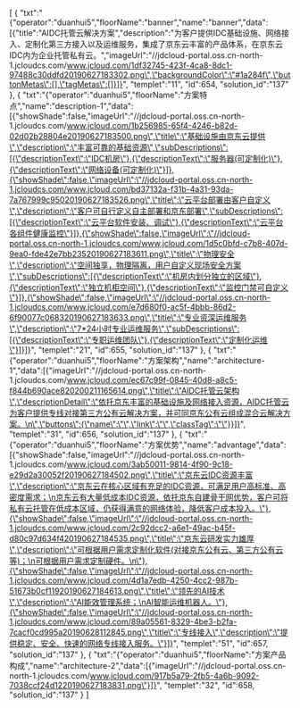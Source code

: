 [
	{
		"txt":"{\"operator\":\"duanhui5\",\"floorName\":\"banner\",\"name\":\"banner\",\"data\":[{\"title\":\"AIDC托管云解决方案\",\"description\":\"为客户提供IDC基础设施、网络接入、定制化第三方接入以及运维服务，集成了京东云丰富的产品体系，在京东云IDC内为企业托管私有云。\",\"imageUrl\":\"//jdcloud-portal.oss.cn-north-1.jcloudcs.com/www.jcloud.com/1df32745-423f-4ca8-8dc1-97488c30ddfd20190627183302.png\",\"backgroundColor\":\"#1a284f\",\"buttonMetas\":[],\"tagMetas\":[]}]}",
		"templet":"11",
		"id":654,
		"solution_id":"137"
	},
	{
		"txt":"{\"operator\":\"duanhui5\",\"floorName\":\"方案特点\",\"name\":\"description-1\",\"data\":[{\"showShade\":false,\"imageUrl\":\"//jdcloud-portal.oss.cn-north-1.jcloudcs.com/www.jcloud.com/1b256985-65f4-4246-b82d-02d02b28804e20190627183500.png\",\"title\":\"基础设施由京东云提供\",\"description\":\"丰富可靠的基础资源\",\"subDescriptions\":[{\"descriptionText\":\"IDC机房\"},{\"descriptionText\":\"服务器(可定制化)\"},{\"descriptionText\":\"网络设备(可定制化)\"}]},{\"showShade\":false,\"imageUrl\":\"//jdcloud-portal.oss.cn-north-1.jcloudcs.com/www.jcloud.com/bd37132a-f31b-4a31-93da-7a767999c95020190627183526.png\",\"title\":\"云平台部署由客户自定义\",\"description\":\"客户可自行定义自主部署和京东部署\",\"subDescriptions\":[{\"descriptionText\":\"云平台软件安装、调试\"},{\"descriptionText\":\"云平台各组件健康监控\"}]},{\"showShade\":false,\"imageUrl\":\"//jdcloud-portal.oss.cn-north-1.jcloudcs.com/www.jcloud.com/1d5c0bfd-c7b8-407d-9ea0-fde42e7bb23520190627183611.png\",\"title\":\"物理安全\",\"description\":\"空间独享，物理隔离，用户自定义现场安全方案\",\"subDescriptions\":[{\"descriptionText\":\"机房内划分独立的区域\"},{\"descriptionText\":\"独立机柜空间\"},{\"descriptionText\":\"监控门禁可自定义\"}]},{\"showShade\":false,\"imageUrl\":\"//jdcloud-portal.oss.cn-north-1.jcloudcs.com/www.jcloud.com/e7d680f0-ac5f-4bbb-86d2-6f90077c068320190627183633.png\",\"title\":\"专业资深运维服务\",\"description\":\"7*24小时专业运维服务\",\"subDescriptions\":[{\"descriptionText\":\"专职运维团队\"},{\"descriptionText\":\"定制化运维\"}]}]}",
		"templet":"21",
		"id":655,
		"solution_id":"137"
	},
	{
		"txt":"{\"operator\":\"duanhui5\",\"floorName\":\"方案架构\",\"name\":\"architecture-1\",\"data\":[{\"imageUrl\":\"//jdcloud-portal.oss.cn-north-1.jcloudcs.com/www.jcloud.com/ec67c99f-0845-40d8-a8c5-f844b690ace820200211165614.png\",\"title\":\"AIDC托管云架构\",\"descriptionDetail\":\"依托京东丰富的基础设施及网络接入资源，AIDC托管云为客户提供专线对接第三方公有云解决方案，并可同京东公有云组成混合云解决方案。\n\",\"buttons\":{\"name\":\"\",\"link\":\"\",\"classTag\":\"\"}}]}",
		"templet":"31",
		"id":656,
		"solution_id":"137"
	},
	{
		"txt":"{\"operator\":\"duanhui5\",\"floorName\":\"方案优势\",\"name\":\"advantage\",\"data\":[{\"showShade\":false,\"imageUrl\":\"//jdcloud-portal.oss.cn-north-1.jcloudcs.com/www.jcloud.com/3ab50011-9814-4f90-9c18-e29d2a30052f20190627184502.png\",\"title\":\"京东云IDC资源丰富\",\"description\":\"京东云在核心区域有充足的IDC资源，可满足用户高标准、高密度需求；\n京东云有大量低成本IDC资源，依托京东自建骨干网优势，客户可将私有云托管在低成本区域，仍获得满意的网络体验，降低客户成本投入。\"},{\"showShade\":false,\"imageUrl\":\"//jdcloud-portal.oss.cn-north-1.jcloudcs.com/www.jcloud.com/2c92dcc2-a6e1-49ac-b45f-d80c97d634f420190627184535.png\",\"title\":\"京东云研发实力雄厚\",\"description\":\"可根据用户需求定制化软件(对接京东公有云、第三方公有云等)；\n可根据用户需求定制硬件。\n\"},{\"showShade\":false,\"imageUrl\":\"//jdcloud-portal.oss.cn-north-1.jcloudcs.com/www.jcloud.com/4d1a7edb-4250-4cc2-987b-51673b0cf11920190627184613.png\",\"title\":\"领先的AI技术\",\"description\":\"AI能效管理系统；\nAI智能运维机器人。\"},{\"showShade\":false,\"imageUrl\":\"//jdcloud-portal.oss.cn-north-1.jcloudcs.com/www.jcloud.com/89a05561-8329-4be3-b2fa-7cacf0cd995a20190628112845.png\",\"title\":\"专线接入\",\"description\":\"提供稳定、安全、快速的网络专线接入服务。\"}]}",
		"templet":"51",
		"id":657,
		"solution_id":"137"
	},
	{
		"txt":"{\"operator\":\"duanhui5\",\"floorName\":\"方案产品构成\",\"name\":\"architecture-2\",\"data\":[{\"imageUrl\":\"//jdcloud-portal.oss.cn-north-1.jcloudcs.com/www.jcloud.com/917b5a79-2fb5-4a6b-9092-7038ccf24d1220190627183831.png\"}]}",
		"templet":"32",
		"id":658,
		"solution_id":"137"
	}
]